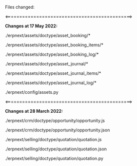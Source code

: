 Files changed:

<=============================================>

<b>Changes at 17 May 2022:</b>

./erpnext/assets/doctype/asset_booking/*

./erpnext/assets/doctype/asset_booking_items/*

./erpnext/assets/doctype/asset_booking_log/*

./erpnext/assets/doctype/asset_journal/*

./erpnext/assets/doctype/asset_journal_items/*

./erpnext/assets/doctype/asset_journal_log/*

./erpnext/config/assets.py

<=============================================>

<b>Changes at 28 March 2022:</b>

./erpnext/crm/doctype/opportunity/opportunity.js

./erpnext/crm/doctype/opportunity/opportunity.json

./erpnext/selling/doctype/quotation/quotation.js

./erpnext/selling/doctype/quotation/quotation.json

./erpnext/selling/doctype/quotation/quotation.py
